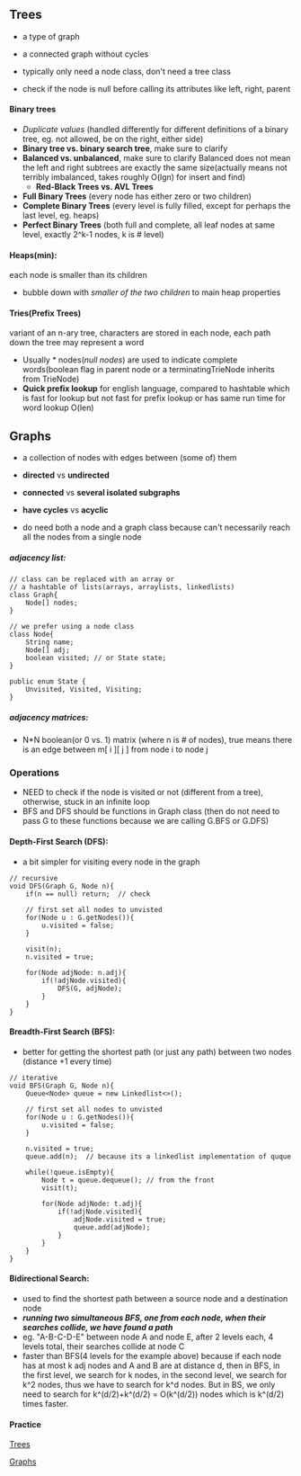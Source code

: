 ## Trees
- a type of graph
- a connected graph without cycles

- typically only need a node class, don't need a tree class
- check if the node is null before calling its attributes like left, right, parent

#### Binary trees

- *Duplicate values* (handled differently for different definitions of a binary tree, eg. not allowed, be on the right, either side)
- **Binary tree vs. binary search tree**, make sure to clarify
- **Balanced vs. unbalanced**, make sure to clarify
Balanced does not mean the left and right subtrees are exactly the same size(actually means not terribly imbalanced, takes roughly O(lgn) for insert and find)
	- **Red-Black Trees vs. AVL Trees**
- **Full Binary Trees** (every node has either zero or two children) 
- **Complete Binary Trees** (every level is fully filled, except for perhaps the last level, eg. heaps) 
- **Perfect Binary Trees** (both full and complete, all leaf nodes at same level, exactly 2^k-1 nodes, k is # level)

#### Heaps(min): 
each node is smaller than its children

- bubble down with *smaller of the two children* to main heap properties

#### Tries(Prefix Trees)
variant of an n-ary tree, characters are stored in each node, each path down the tree may represent a word

- Usually * nodes(*null nodes*) are used to indicate complete words(boolean flag in parent node or a terminatingTrieNode inherits from TrieNode)
- **Quick prefix lookup** for english language, compared to hashtable which is fast for lookup but not fast for prefix lookup or has same run time for word lookup O(len)


## Graphs

- a collection of nodes with edges between (some of) them
- **directed** vs **undirected**
- **connected** vs **several isolated subgraphs**
- **have cycles** vs **acyclic**

- do need both a node and a graph class because can't necessarily reach all the nodes from a single node

##### adjacency list:
```
// class can be replaced with an array or 
// a hashtable of lists(arrays, arraylists, linkedlists)
class Graph{
	Node[] nodes;
}

// we prefer using a node class
class Node{
	String name;
	Node[] adj;
	boolean visited; // or State state; 
}

public enum State {
	Unvisited, Visited, Visiting;
} 
```

##### adjacency matrices:
- N*N boolean(or 0 vs. 1) matrix (where n is # of nodes), true means there is an edge between m[ i ][ j ] from node i to node j

### Operations
- NEED to check if the node is visited or not (different from a tree), otherwise, stuck in an infinite loop
- BFS and DFS should be functions in Graph class (then do not need to pass G to these functions because we are calling G.BFS or G.DFS)

#### Depth-First Search (DFS):
- a bit simpler for visiting every node in the graph

```
// recursive
void DFS(Graph G, Node n){
	if(n == null) return;  // check
	
	// first set all nodes to unvisted 
	for(Node u : G.getNodes()){
		u.visited = false;
    }
	
	visit(n);
	n.visited = true;
	
	for(Node adjNode: n.adj){
		if(!adjNode.visited){
			DFS(G, adjNode);
		}
	}
}
```

#### Breadth-First Search (BFS):
- better for getting the shortest path (or just any path) between two nodes (distance +1 every time)

```
// iterative
void BFS(Graph G, Node n){  
	Queue<Node> queue = new Linkedlist<>();
	
	// first set all nodes to unvisted 
	for(Node u : G.getNodes()){
		u.visited = false;
    }
	
	n.visited = true;
	queue.add(n);  // because its a linkedlist implementation of quque
	
	while(!queue.isEmpty){
		Node t = queue.dequeue(); // from the front
		visit(t);
	
		for(Node adjNode: t.adj){
			if(!adjNode.visited){
				adjNode.visited = true;
				queue.add(adjNode);
			}
		}
	}
}
```

#### Bidirectional Search:
- used to find the shortest path between a source node and a destination node
- ***running two simultaneous BFS, one from each node, when their searches collide, we have found a path***
- eg. "A-B-C-D-E" between node A and node E, after 2 levels each, 4 levels total, their searches collide at node C
- faster than BFS(4 levels for the example above) because if each node has at most k adj nodes and A and B are at distance d, then in BFS, in the first level, we search for k nodes, in the second level, we search for k^2 nodes, thus we have to search for k^d nodes. But in BS, we only need to search for k^(d/2)+k^(d/2) =  O(k^(d/2)) nodes which is k^(d/2) times faster.


#### Practice
[Trees](https://github.com/Yiyun-Liang/Algorithms/tree/master/src/com/isa/Interviews/Trees)

[Graphs](https://github.com/Yiyun-Liang/Algorithms/tree/master/src/com/isa/Interviews/Graphs)